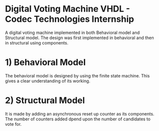 # Digital Voting Machine VHDL - Codec Technologies Internship
A digital voting machine implemented in both Behavioral model and Structural model. The design was first implemented in behavioral and then in structural using components.

# 1) Behavioral Model
The behavioral model is designed by using the finite state machine. This gives a clear understanding of its working.

# 2) Structural Model
It is made by adding an asynchronous reset up counter as its components. The number of counters added dpend upon the number of candidates to vote for.

